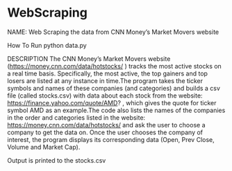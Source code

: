 # WebScraping


NAME:
Web Scraping the data from CNN Money’s Market Movers website 

How To Run
python data.py

DESCRIPTION
The CNN Money’s Market Movers website (https://money.cnn.com/data/hotstocks/ ) tracks the most active stocks on a real time basis. Specifically, the most active, the top 
gainers and top losers are listed at any instance in time.The program takes the ticker symbols and names of these companies (and categories) and builds a csv file 
(called stocks.csv) with data about each stock from the website: https://finance.yahoo.com/quote/AMD? , which gives the quote for ticker symbol AMD as an example.The code 
also lists the names of the companies in the order and categories listed in the website: https://money.cnn.com/data/hotstocks/ and ask the user to choose a company to get 
the data on. Once the user chooses the company of interest, the program displays its corresponding data (Open, Prev Close, Volume and Market Cap).

Output is printed to the stocks.csv

